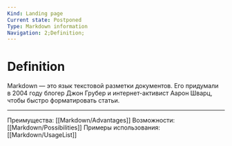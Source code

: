 ```yaml
---
Kind: Landing page
Current state: Postponed
Type: Markdown information
Navigation: 2;Definition;
---
```

# Definition
Markdown — это язык текстовой разметки документов. Его придумали в 2004 году блогер Джон Грубер и интернет-активист Аарон Шварц, чтобы быстро форматировать статьи.
***
Преимущества: [[Markdown/Advantages]]
Возможности: [[Markdown/Possibilities]]
Примеры использования: [[Markdown/UsageList]]